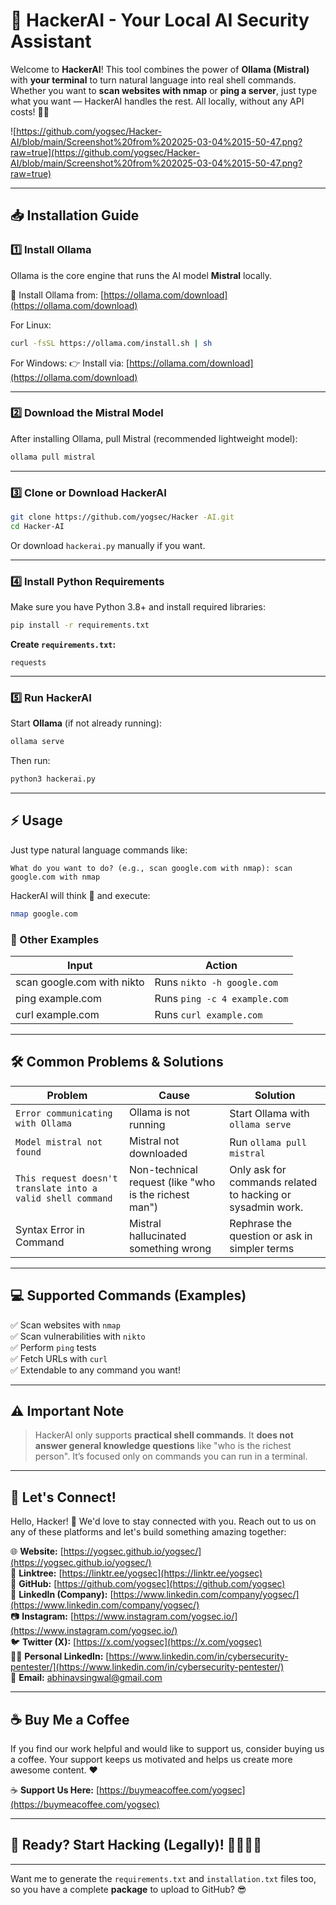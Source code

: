 # 🚀 HackerAI - Your Local AI Security Assistant

Welcome to **HackerAI**! This tool combines the power of **Ollama (Mistral)** with **your terminal** to turn natural language into real shell commands. Whether you want to **scan websites with nmap** or **ping a server**, just type what you want — HackerAI handles the rest. All locally, without any API costs! 🐱‍💻

![https://github.com/yogsec/Hacker-AI/blob/main/Screenshot%20from%202025-03-04%2015-50-47.png?raw=true](https://github.com/yogsec/Hacker-AI/blob/main/Screenshot%20from%202025-03-04%2015-50-47.png?raw=true)

---

## 📥 Installation Guide

### 1️⃣ Install Ollama

Ollama is the core engine that runs the AI model **Mistral** locally.

🔗 Install Ollama from: [https://ollama.com/download](https://ollama.com/download)

For Linux:
```bash
curl -fsSL https://ollama.com/install.sh | sh
```

For Windows:
👉 Install via: [https://ollama.com/download](https://ollama.com/download)

---

### 2️⃣ Download the Mistral Model

After installing Ollama, pull Mistral (recommended lightweight model):
```bash
ollama pull mistral
```

---

### 3️⃣ Clone or Download HackerAI

```bash
git clone https://github.com/yogsec/Hacker -AI.git
cd Hacker-AI
```

Or download `hackerai.py` manually if you want.

---

### 4️⃣ Install Python Requirements

Make sure you have Python 3.8+ and install required libraries:
```bash
pip install -r requirements.txt
```

**Create `requirements.txt`:**
```
requests
```

---

### 5️⃣ Run HackerAI

Start **Ollama** (if not already running):
```bash
ollama serve
```

Then run:
```bash
python3 hackerai.py
```

---

## ⚡ Usage

Just type natural language commands like:
```
What do you want to do? (e.g., scan google.com with nmap): scan google.com with nmap
```

HackerAI will think 🤔 and execute:
```bash
nmap google.com
```

### 📖 Other Examples

| Input | Action |
|---|---|
| scan google.com with nikto | Runs `nikto -h google.com` |
| ping example.com | Runs `ping -c 4 example.com` |
| curl example.com | Runs `curl example.com` |

---

## 🛠️ Common Problems & Solutions

| Problem | Cause | Solution |
|---|---|---|
| `Error communicating with Ollama` | Ollama is not running | Start Ollama with `ollama serve` |
| `Model mistral not found` | Mistral not downloaded | Run `ollama pull mistral` |
| `This request doesn't translate into a valid shell command` | Non-technical request (like "who is the richest man") | Only ask for commands related to hacking or sysadmin work. |
| Syntax Error in Command | Mistral hallucinated something wrong | Rephrase the question or ask in simpler terms |

---

## 💻 Supported Commands (Examples)

✅ Scan websites with `nmap`  
✅ Scan vulnerabilities with `nikto`  
✅ Perform `ping` tests  
✅ Fetch URLs with `curl`  
✅ Extendable to any command you want!

---

## ⚠️ Important Note

> HackerAI only supports **practical shell commands**. It **does not answer general knowledge questions** like "who is the richest person". It’s focused only on commands you can run in a terminal.

---

## 🌟 Let's Connect!

Hello, Hacker! 👋 We'd love to stay connected with you. Reach out to us on any of these platforms and let's build something amazing together:

🌐 **Website:** [https://yogsec.github.io/yogsec/](https://yogsec.github.io/yogsec/)  
📜 **Linktree:** [https://linktr.ee/yogsec](https://linktr.ee/yogsec)  
🔗 **GitHub:** [https://github.com/yogsec](https://github.com/yogsec)  
💼 **LinkedIn (Company):** [https://www.linkedin.com/company/yogsec/](https://www.linkedin.com/company/yogsec/)  
📷 **Instagram:** [https://www.instagram.com/yogsec.io/](https://www.instagram.com/yogsec.io/)  
🐦 **Twitter (X):** [https://x.com/yogsec](https://x.com/yogsec)  
👨‍💼 **Personal LinkedIn:** [https://www.linkedin.com/in/cybersecurity-pentester/](https://www.linkedin.com/in/cybersecurity-pentester/)  
📧 **Email:** abhinavsingwal@gmail.com

---

## ☕ Buy Me a Coffee

If you find our work helpful and would like to support us, consider buying us a coffee. Your support keeps us motivated and helps us create more awesome content. ❤️

☕ **Support Us Here:** [https://buymeacoffee.com/yogsec](https://buymeacoffee.com/yogsec)

---

## 🏁 Ready? Start Hacking (Legally)! 👨‍💻👩‍💻

---

Want me to generate the `requirements.txt` and `installation.txt` files too, so you have a complete **package** to upload to GitHub? 😎
